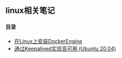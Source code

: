 ## linux相关笔记

#### 目录

* [在Linux上安装DockerEngine](./02-install-docker-on-linux.md)
* [通过Keepalived实现高可用 (Ubuntu 20.04)](./01-configure-highly-available-HAProxy-with-keepalived-on-ubuntu-20.04.md)
